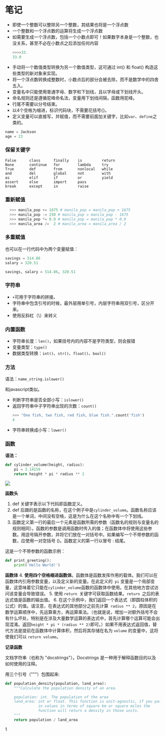 # 笔记

* 即使一个整数可以整除另一个整数，其结果也将是一个浮点数
* 一个整数和一个浮点数的运算将生成一个浮点数
* 如需要生成一个浮点数，包括一个小数点即可！如果数字本身是一个整数，也没关系，甚至不必在小数点之后添加任何内容
  ````python
  >>>>33.
  33.0
  ````
* 手动将一个数值类型转换为另一个数值类型，这可通过 int() 和 float() 构造这些类型的新对象来实现。
* 将一个浮点数转换成整数时，小数点后的部分会被去除，而不是数学中的四舍五入。
* 变量名中只能使用普通字母、数字和下划线，且以字母或下划线开头。
* 命名规则还是遵循驼峰命名法，变量用下划线间隔，函数用驼峰。
* 行尾不需要以分号结束。
* 以4个空格为缩进，标识代码块，不需要花括号{}。
* 定义变量可以直接写，并赋值，而不需要前面加关键字，比如``var``、``define``之类的。
````py
name = Jackson
age = 23
````

### 保留关键字

````
False      class      finally    is         return
None       continue   for        lambda     try
True       def        from       nonlocal   while
and        del        global     not        with
as         elif       if         or         yield
assert     else       import     pass
break      except     in         raise
````
### 重新赋值


````python
  >>> manila_pop += 1675 # manila_pop = manila_pop + 1675
  >>> manila_pop -= 250 # manila_pop = manila_pop - 1675
  >>> manila_pop *= 0.9 # manila_pop = manila_pop * 0.9
  >>> manila_area /=  2 # manila_area = manila_area / 2
````

### 多重赋值

也可以在一行代码中为两个变量赋值：
````python
savings = 514.86
salary = 320.51

savings, salary = 514.86, 320.51
````

### 字符串
* ``+``可用于字符串的拼接。
* 字符串中包含引号的时候，最外层用单引号，内层字符串用双引号，区分开来。
* 使用反斜杠（\）来转义

### 内置函数
* 字符串长度：``len()``，如果括号内的内容不是字符类型，则会报错
* 变量类型：``type()``
* 数据类型转换：``int()``、``str()``、``float()``、``bool()``

### 方法
语法：``name_string.islower()``

和javascript类似。

* 判断字符串是否全部小写：``islower()``
* 返回字符串中子字符串出现的次数：``count()``
  ````py
  >>> "One fish, two fish, red fish, blue fish.".count('fish')
  4
  ````
* 字符串转换成小写：``lower()``

### 函数

**语法：**
````py
def cylinder_volume(height, radius):
    pi = 3.14159
    return height * pi * radius ** 2
````

![](assets/010/20171122-11f0263b.png)

**函数头**
1. def 关键字表示以下代码即函数定义。
2. def 后跟的是函数的名称，在这个例子中是``cylinder_volume``。函数名称应该是一个单词，中间没有空格，这是为什么在这个名称中有一个下划线。
3. 函数定义第一行的最后一个元素是函数所需的参数（函数名的规则与变量名的规则相同）。函数的参数是调用函数时传入的值；在函数体中将使用这些参数。用逗号隔开参数，并将它们放在一对括号中。如果编写一个不带参数的函数，应使用一对空括号 ()。函数定义的第一行以冒号 : 结尾。

这是一个不带参数的函数示例：

````py
def print_greeting():
    print('Hello World!')
````

**函数体**
4. **使用四个空格缩进函数体**。函数体是函数发挥作用的载体。我们可以在函数体内引用参数变量，以及定义新的变量。在此定义的`` pi`` 变量是一个局部变量，这意味着它只能在`` cylinder_volume ``函数的函数体中使用。在其他地方尝试访问该变量会导致错误。
5. 使用 ``return ``关键字可获取函数结果。``return ``之后的表达式值是函数的输出值。
6. 在这个示例中，我们返回一个表达式（即圆柱体积的公式）的值。请注意，在表达式的其他部分之前先计算`` radius ** 2``，原因是在数学运算顺序中，先运算乘方，再运算乘法。（也就是说，增加一对额外括号不会有什么坏处，特别是在涉及大量数学运算的表达式中，首先计算哪个运算可能会出现混淆。返回`` height * pi * (radius ** 2) ``即可。）如果不用表达式返回值，替代方法是提前在函数体中计算体积，然后将其存储在名为 ``volume`` 的变量中，这将使我们可以 ``return volume``。

**记录函数**

文档字符串（也称为 "docstrings"）。Docstrings 是一种用于解释函数目的以及如何使用的注释。

用三个引号（"""）包围起来:

````py
def population_density(population, land_area):
    """Calculate the population density of an area.

    population: int. The population of the area
    land_area: int or float. This function is unit-agnostic, if you pass
               in values in terms of square km or square miles the
               function will return a density in those units.
    """
    return population / land_area
````
























1
